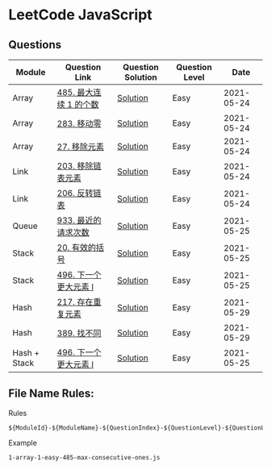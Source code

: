# LeetCode JavaScript

## Questions

| Module       | Question Link                                                                      | Question Solution                                              | Question Level | Date       |
| ------------ | ---------------------------------------------------------------------------------- | -------------------------------------------------------------- | -------------- | ---------- |
| Array        | [485. 最大连续 1 的个数](https://leetcode-cn.com/problems/max-consecutive-ones/)   | [Solution](./1-array-1-easy-485-max-consecutive-ones.js)       | Easy           | 2021-05-24 |
| Array        | [283. 移动零](https://leetcode-cn.com/problems/move-zeroes/)                       | [Solution](./1-array-2-easy-283-move-zeroes.js)                | Easy           | 2021-05-24 |
| Array        | [27. 移除元素](https://leetcode-cn.com/problems/remove-element/)                   | [Solution](./1-array-3-easy-27-remove-element.js)              | Easy           | 2021-05-24 |
| Link         | [203. 移除链表元素](https://leetcode-cn.com/problems/remove-linked-list-elements/) | [Solution](./2-link-1-easy-203-remove-linked-list-elements.js) | Easy           | 2021-05-24 |
| Link         | [206. 反转链表](https://leetcode-cn.com/problems/reverse-linked-list/)             | [Solution](./2-link-2-easy-206-reverse-linked-list.js)         | Easy           | 2021-05-24 |
| Queue        | [933. 最近的请求次数](https://leetcode-cn.com/problems/number-of-recent-calls/)    | [Solution](./3-queue-1-933-easy-number-of-recent-calls.js)     | Easy           | 2021-05-25 |
| Stack        | [20. 有效的括号](https://leetcode-cn.com/problems/valid-parentheses/)              | [Solution](./4-stack-1-20-easy-valid-parentheses.js)           | Easy           | 2021-05-25 |
| Stack        | [496. 下一个更大元素 I](https://leetcode-cn.com/problems/next-greater-element-i/)  | [Solution](./4-stack-2-496-easy-next-greater-element-i.js)     | Easy           | 2021-05-25 |
| Hash         | [217. 存在重复元素](https://leetcode-cn.com/problems/contains-duplicate/)          | [Solution](./5-hash-1-217-contains-duplicate.js)               | Easy           | 2021-05-29 |
| Hash         | [389. 找不同](https://leetcode-cn.com/problems/find-the-difference/)               | [Solution](./5-hash-2-389-find-the-difference.js)              | Easy           | 2021-05-29 |
| Hash + Stack | [496. 下一个更大元素 I](https://leetcode-cn.com/problems/next-greater-element-i/)  | [Solution](./5-hash-3-496-easy-next-greater-element-i.js)      | Easy           | 2021-05-25 |

## File Name Rules:

Rules

```
${ModuleId}-${ModuleName}-${QuestionIndex}-${QuestionLevel}-${QuestionLeetCodeId}-${QuestionLeetCodeName}
```

Example

```
1-array-1-easy-485-max-consecutive-ones.js
```
